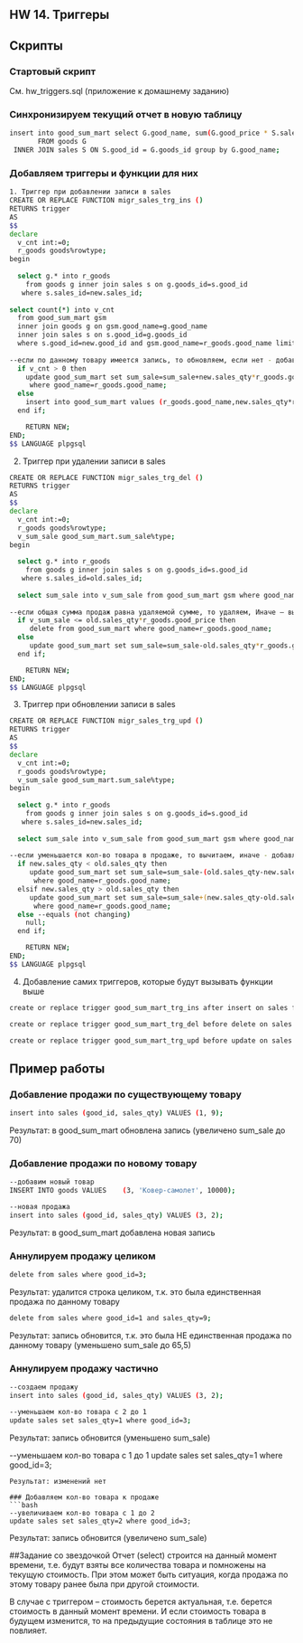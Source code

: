 ﻿## HW 14. Триггеры
## Скрипты

### Стартовый скрипт
См. hw_triggers.sql (приложение к домашнему заданию)

### Синхронизируем текущий отчет в новую таблицу
```bash
insert into good_sum_mart select G.good_name, sum(G.good_price * S.sales_qty)
       FROM goods G
 INNER JOIN sales S ON S.good_id = G.goods_id group by G.good_name; 
```

### Добавляем триггеры и функции для них
```bash
1. Триггер при добавлении записи в sales
CREATE OR REPLACE FUNCTION migr_sales_trg_ins ()
RETURNS trigger
AS
$$
declare
  v_cnt int:=0;
  r_goods goods%rowtype;
begin
 
  select g.* into r_goods 
    from goods g inner join sales s on g.goods_id=s.good_id 
   where s.sales_id=new.sales_id;
 
select count(*) into v_cnt
  from good_sum_mart gsm 
  inner join goods g on gsm.good_name=g.good_name 
  inner join sales s on s.good_id=g.goods_id
  where s.good_id=new.good_id and gsm.good_name=r_goods.good_name limit 1;
 
--если по данному товару имеется запись, то обновляем, если нет - добавляем
  if v_cnt > 0 then
    update good_sum_mart set sum_sale=sum_sale+new.sales_qty*r_goods.good_price
     where good_name=r_goods.good_name;
  else
    insert into good_sum_mart values (r_goods.good_name,new.sales_qty*r_goods.good_price);
  end if;

	RETURN NEW;
END;
$$ LANGUAGE plpgsql
```
2. Триггер при удалении записи в sales
```bash
CREATE OR REPLACE FUNCTION migr_sales_trg_del ()
RETURNS trigger
AS
$$
declare
  v_cnt int:=0;
  r_goods goods%rowtype;
  v_sum_sale good_sum_mart.sum_sale%type;
begin
 
  select g.* into r_goods 
    from goods g inner join sales s on g.goods_id=s.good_id 
   where s.sales_id=old.sales_id;
 
  select sum_sale into v_sum_sale from good_sum_mart gsm where good_name=r_goods.good_name;
 
--если общая сумма продаж равна удаляемой сумме, то удаляем, Иначе – вычитаем сумму
  if v_sum_sale <= old.sales_qty*r_goods.good_price then
     delete from good_sum_mart where good_name=r_goods.good_name;
  else
     update good_sum_mart set sum_sale=sum_sale-old.sales_qty*r_goods.good_price where good_name=r_goods.good_name;
  end if;

	RETURN NEW;
END;
$$ LANGUAGE plpgsql
```
3. Триггер при обновлении записи в sales
```bash
CREATE OR REPLACE FUNCTION migr_sales_trg_upd ()
RETURNS trigger
AS
$$
declare
  v_cnt int:=0;
  r_goods goods%rowtype;
  v_sum_sale good_sum_mart.sum_sale%type;
begin
 
  select g.* into r_goods 
    from goods g inner join sales s on g.goods_id=s.good_id 
   where s.sales_id=new.sales_id;
 
  select sum_sale into v_sum_sale from good_sum_mart gsm where good_name=r_goods.good_name;
 
--если уменьшается кол-во товара в продаже, то вычитаем, иначе - добавляем
  if new.sales_qty < old.sales_qty then
     update good_sum_mart set sum_sale=sum_sale-(old.sales_qty-new.sales_qty)*r_goods.good_price 
      where good_name=r_goods.good_name;
  elsif new.sales_qty > old.sales_qty then
     update good_sum_mart set sum_sale=sum_sale+(new.sales_qty-old.sales_qty)*r_goods.good_price 
      where good_name=r_goods.good_name;  
  else --equals (not changing)
    null;
  end if;

	RETURN NEW;
END;
$$ LANGUAGE plpgsql
```
4. Добавление самих триггеров, которые будут вызывать функции выше
```bash
create or replace trigger good_sum_mart_trg_ins after insert on sales for each row execute procedure migr_sales_trg_ins();

create or replace trigger good_sum_mart_trg_del before delete on sales for each row execute procedure migr_sales_trg_del();

create or replace trigger good_sum_mart_trg_upd before update on sales for each row execute procedure migr_sales_trg_upd();
```






## Пример работы

### Добавление продажи по существующему товару
```bash
insert into sales (good_id, sales_qty) VALUES (1, 9);
```
Результат: в good_sum_mart обновлена запись (увеличено sum_sale до 70)

### Добавление продажи по новому товару
```bash
--добавим новый товар
INSERT INTO goods VALUES 	(3, 'Ковер-самолет', 10000);

--новая продажа
insert into sales (good_id, sales_qty) VALUES (3, 2);
```
Результат: в good_sum_mart добавлена новая запись

### Аннулируем продажу целиком
```bash
delete from sales where good_id=3;
```
Результат: удалится строка целиком, т.к. это была единственная продажа по данному товару

```bash
delete from sales where good_id=1 and sales_qty=9;
```
Результат: запись обновится, т.к. это была НЕ единственная продажа по данному товару (уменьшено sum_sale до 65,5)

### Аннулируем продажу частично
```bash
--создаем продажу
insert into sales (good_id, sales_qty) VALUES (3, 2);

--уменьшаем кол-во товара с 2 до 1
update sales set sales_qty=1 where good_id=3;
```
Результат: запись обновится (уменьшено sum_sale)

--уменьшаем кол-во товара с 1 до 1
update sales set sales_qty=1 where good_id=3;
```
Результат: изменений нет

### Добавляем кол-во товара к продаже
```bash
--увеличиваем кол-во товара с 1 до 2
update sales set sales_qty=2 where good_id=3;
```
Результат: запись обновится (увеличено sum_sale)

##Задание со звездочкой
Отчет (select) строится на данный момент времени, т.е. будут взяты все количества товара и помножены на текущую стоимость. При этом может быть ситуация, когда продажа по этому товару ранее была при другой стоимости.

В случае с триггером – стоимость берется актуальная, т.е. берется стоимость в данный момент времени. И если стоимость товара в будущем изменится, то на предыдущие состояния в таблице это не повлияет.
